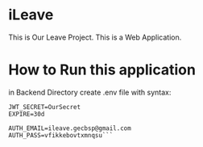 # iLeave
This is Our Leave Project. This is a Web Application.

# How to Run this application

in Backend Directory create .env file with syntax:

```MONGO_URI=mongodb+srv://GauravNirala05:8RTzkQculEdHCZAy@cluster0.mujkb4g.mongodb.net/iLeave?retryWrites=true&w=majority
JWT_SECRET=OurSecret
EXPIRE=30d

AUTH_EMAIL=ileave.gecbsp@gmail.com
AUTH_PASS=vfikkebovtxmnqsu```

